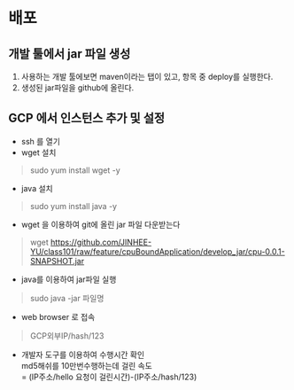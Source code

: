 # 배포 

## 개발 툴에서 jar 파일 생성
1. 사용하는 개발 툴에보면 maven이라는 탭이 있고, 항목 중 deploy를 실행한다.
2. 생성된 jar파일을 github에 올린다.

## GCP 에서 인스턴스 추가 및 설정
- ssh 를 열기  
- wget 설치
> sudo yum install wget -y
- java 설치
> sudo yum install java -y
- wget 을 이용하여 git에 올린 jar 파일 다운받는다
> wget https://github.com/JINHEE-YU/class101/raw/feature/cpuBoundApplication/develop_jar/cpu-0.0.1-SNAPSHOT.jar
- java를 이용하여 jar파일 실행
> sudo java -jar 파일명
- web browser 로 접속
> GCP외부IP/hash/123 
- 개발자 도구를 이용하여 수행시간 확인  
md5해쉬를 10만번수행하는데 걸린 속도  
= (IP주소/hello 요청이 걸린시간)-(IP주소/hash/123)